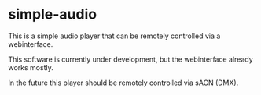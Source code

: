 # simple-audio
This is a simple audio player that can be remotely controlled via a webinterface.

This software is currently under development, but the webinterface already works mostly.

In the future this player should be remotely controlled via sACN (DMX).
